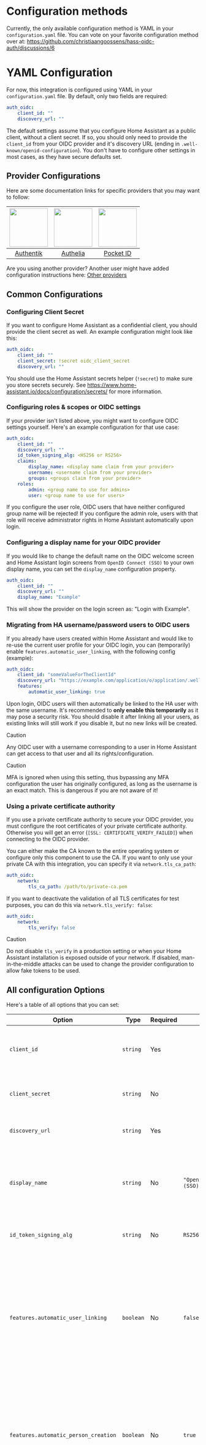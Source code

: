 # Configuration methods

Currently, the only available configuration method is YAML in your `configuration.yaml` file.
You can vote on your favorite configuration method over at: https://github.com/christiaangoossens/hass-oidc-auth/discussions/6

# YAML Configuration
For now, this integration is configured using YAML in your `configuration.yaml` file. By default, only two fields are required:

```yaml
auth_oidc:
    client_id: ""
    discovery_url: ""
```

The default settings assume that you configure Home Assistant as a public client, without a client secret. If so, you should only need to provide the `client_id` from your OIDC provider and it's discovery URL (ending in `.well-known/openid-configuration`).
You don't have to configure other settings in most cases, as they have secure defaults set.

## Provider Configurations
Here are some documentation links for specific providers that you may want to follow:

| <img src="https://goauthentik.io/img/icon_top_brand_colour.svg" width="100"> | <img src="https://www.authelia.com/images/branding/logo-cropped.png" width="100"> | <img src="https://github.com/user-attachments/assets/4ceb2708-9f29-4694-b797-be833efce17d" width="100"> |
|:-----------------------------------------------------------------------------------------:|:-------------------------------------------------------------------------------------:|:---------------------------------------------------------------------------------------:|
| [Authentik](./provider-configurations/authentik.md)                                       | [Authelia](./provider-configurations/authelia.md)                                     | [Pocket ID](./provider-configurations/pocket-id.md)                                     |


Are you using another provider? Another user might have added configuration instructions here: [Other providers](./provider-configurations/other.md)

## Common Configurations
### Configuring Client Secret
If you want to configure Home Assistant as a confidential client, you should provide the client secret as well. An example configuration might look like this:

```yaml
auth_oidc:
    client_id: ""
    client_secret: !secret oidc_client_secret
    discovery_url: ""
```

You should use the Home Assistant secrets helper (`!secret`) to make sure you store secrets securely. See https://www.home-assistant.io/docs/configuration/secrets/ for more information.

### Configuring roles & scopes or OIDC settings

If your provider isn't listed above, you might want to configure OIDC settings yourself. Here's an example configuration for that use case:

```yaml
auth_oidc:
    client_id: ""
    discovery_url: ""
    id_token_signing_alg: <HS256 or RS256>
    claims:
        display_name: <display name claim from your provider>
        username: <username claim from your provider>
        groups: <groups claim from your provider>
    roles:
        admin: <group name to use for admins>
        user: <group name to use for users>
```

If you configure the user role, OIDC users that have neither configured group name will be rejected! If you configure the admin role, users with that role will receive administrator rights in Home Assistant automatically upon login.

### Configuring a display name for your OIDC provider
If you would like to change the default name on the OIDC welcome screen and Home Assistant login screens from `OpenID Connect (SSO)` to your own display name, you can set the `display_name` configuration property.

```yaml
auth_oidc:
    client_id: ""
    discovery_url: ""
    display_name: "Example"
```

This will show the provider on the login screen as: "Login with Example".

### Migrating from HA username/password users to OIDC users
If you already have users created within Home Assistant and would like to re-use the current user profile for your OIDC login, you can (temporarily) enable `features.automatic_user_linking`, with the following config (example):

```yaml
auth_oidc:
    client_id: "someValueForTheClientId"
    discovery_url: "https://example.com/application/o/application/.well-known/openid-configuration"
    features:
        automatic_user_linking: true
```

Upon login, OIDC users will then automatically be linked to the HA user with the same username. It's recommended to **only enable this temporarily** as it may pose a security risk. You should disable it after linking all your users, as existing links will still work if you disable it, but no new links will be created.

> [!CAUTION]
> Any OIDC user with a username corresponding to a user in Home Assistant can get access to that user and all its rights/configuration.

> [!CAUTION]
> MFA is ignored when using this setting, thus bypassing any MFA configuration the user has originally configured, as long as the username is an exact match. This is dangerous if you are not aware of it!

### Using a private certificate authority
If you use a private certificate authority to secure your OIDC provider, you must configure the root certificates of your private certificate authority. Otherwise you will get an error (`[SSL: CERTIFICATE_VERIFY_FAILED]`) when connecting to the OIDC provider.

You can either make the CA known to the entire operating system or configure only this component to use the CA. If you want to only use your private CA with this integration, you can specify it via `network.tls_ca_path`:

```yaml
auth_oidc:
    network:
        tls_ca_path: /path/to/private-ca.pem
```

If you want to deactivate the validation of all TLS certificates for test purposes, you can do this via `network.tls_verify: false`:

```yaml
auth_oidc:
    network:
        tls_verify: false
```

> [!CAUTION]
> Do not disable `tls_verify` in a production setting or when your Home Assistant installation is exposed outside of your network. If disabled, man-in-the-middle attacks can be used to change the provider configuration to allow fake tokens to be used.

## All configuration Options

Here's a table of all options that you can set:

| Option                      | Type     | Required | Default             | Description                                                                                             |
|-----------------------------|----------|----------|----------------------|---------------------------------------------------------------------------------------------------------|
| `client_id`                 | `string` | Yes      |                      | The Client ID as registered with your OpenID Connect provider.                                        |
| `client_secret`            | `string` | No       |                      | The Client Secret for enabling confidential client mode.                                             |
| `discovery_url`            | `string` | Yes      |                      | The OIDC well-known configuration URL.                                                                |
| `display_name`              | `string` | No       | `"OpenID Connect (SSO)"` | The name to display on the login screen, both for the Home Assistant screen and the OIDC welcome screen.                                                                |
| `id_token_signing_alg`       | `string` | No       | `RS256`              | The signing algorithm that is used for your id_tokens.
| `features.automatic_user_linking`   | `boolean`| No       | `false`          | Automatically links users to existing Home Assistant users based on the OIDC username claim. Disabled by default for security. When disabled, OIDC users will get their own new user profile upon first login.     |
| `features.automatic_person_creation` | `boolean` | No       | `true`          | Automatically creates a person entry for new user profiles created by this integration. Recommended if you would like to assign presence detection to OIDC users.                                            |
| `features.disable_rfc7636`  | `boolean`| No       | `false`         | Disables PKCE (RFC 7636) for OIDC providers that don't support it. You should not need this with most providers.                                    |
| `claims.display_name`      | `string` | No       | `name`                     | The claim to use to obtain the display name.
| `claims.username`         | `string` | No       | `preferred_username`                     | The claim to use to obtain the username.
| `claims.groups`            | `string` | No       | `groups`                     | The claim to use to obtain the user's group(s). |
| `roles.admin`            | `string` | No       | `admins`                     | Group name to require for users to get the 'admin' role in Home Assistant. Defaults to 'admins', the default group name for admins in Authentik. Doesn't do anything if no groups claim is found in your token. |
| `roles.user`            | `string` | No       |                     | Group name to require for users to get the 'user' role in Home Assistant. Defaults to giving all users this role, unless configured. |
| `network.tls_verify`         | `boolean` | No       | `true`                     | Verify TLS certificate. You may want to set this set to `false` when testing locally. |
| `network.tls_ca_path`            | `string` | No       |                       | Path to file containing a private certificate authority chain. |